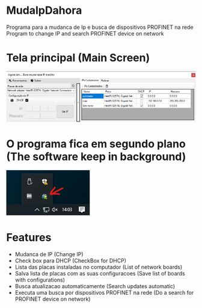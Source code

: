 # MudaIpDahora
Programa para a mudanca de Ip e busca de dispositivos PROFINET na rede
Program to change IP and search PROFINET device on network

# Tela principal (Main Screen)

<img src="https://github.com/MateusJFabricio/MudaIpDahora/blob/master/Images/Image1.png">

# O programa fica em segundo plano (The software keep in background)

<img src="https://github.com/MateusJFabricio/MudaIpDahora/blob/master/Images/Image2.png">

# Features

- Mudanca de IP (Change IP)
- Check box para DHCP (CheckBox for DHCP)
- Lista das placas instaladas no computador (List of network boards)
- Salva lista de placas com as suas configuracoes (Save list of boards with configurations)
- Busca atualizacao automaticamente (Search updates automatic)
- Executa uma busca por dispositivos PROFINET na rede (Do a search for PROFINET device on network)
